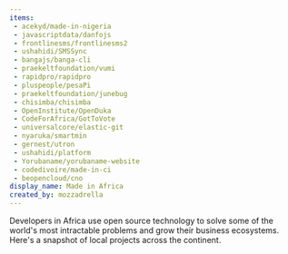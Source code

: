 ```yaml
---
items:
 - acekyd/made-in-nigeria
 - javascriptdata/danfojs
 - frontlinesms/frontlinesms2
 - ushahidi/SMSSync
 - bangajs/banga-cli
 - praekeltfoundation/vumi
 - rapidpro/rapidpro
 - pluspeople/pesaPi
 - praekeltfoundation/junebug
 - chisimba/chisimba
 - OpenInstitute/OpenDuka
 - CodeForAfrica/GotToVote
 - universalcore/elastic-git
 - nyaruka/smartmin
 - gernest/utron
 - ushahidi/platform
 - Yorubaname/yorubaname-website
 - codedivoire/made-in-ci
 - beopencloud/cno
display_name: Made in Africa
created_by: mozzadrella
---
```

Developers in Africa use open source technology to solve some of the world's most intractable problems and grow their business ecosystems. Here's a snapshot of local projects across the continent.
